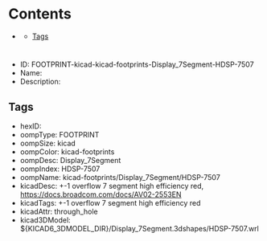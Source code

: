 



Contents
========

* [](#)
	* [Tags](#tags)

# 

- ID: FOOTPRINT-kicad-kicad-footprints-Display_7Segment-HDSP-7507
- Name: 
- Description: 

## Tags

- hexID: 
- oompType: FOOTPRINT
- oompSize: kicad
- oompColor: kicad-footprints
- oompDesc: Display_7Segment
- oompIndex: HDSP-7507
- oompName: kicad-footprints/Display_7Segment/HDSP-7507
- kicadDesc: +-1 overflow 7 segment high efficiency red, https://docs.broadcom.com/docs/AV02-2553EN
- kicadTags: +-1 overflow 7 segment high efficiency red
- kicadAttr: through_hole
- kicad3DModel: ${KICAD6_3DMODEL_DIR}/Display_7Segment.3dshapes/HDSP-7507.wrl
